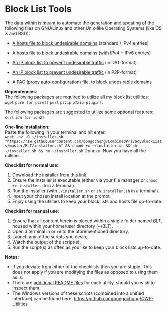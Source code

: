 # Block List Tools
The data within is meant to automate the generation and updating of the following files on GNU/Linux and other Unix-like Operating Systems (like OS X and BSD):  

- [A hosts file to block undesirable domains](https://github.com/bongochong/CombinedPrivacyBlockLists/blob/master/BLT/update-hosts.sh) (standard / IPv4 entries)  

- [A hosts file to block undesirable domains](https://github.com/bongochong/CombinedPrivacyBlockLists/blob/master/BLT/update-hosts-dual.sh) (with IPv4 + IPv6 entries)  

- [An IP block list to prevent undesirable traffic](https://github.com/bongochong/CombinedPrivacyBlockLists/blob/master/BLT/update-btdat.sh) (in DAT-format)  

- [An IP block list to prevent undesirable traffic](https://github.com/bongochong/CombinedPrivacyBlockLists/blob/master/BLT/update-btp2p.sh) (in P2P-format)  

- [A PAC (proxy auto-configuration) file, to block undesirable domains](https://github.com/bongochong/CombinedPrivacyBlockLists/blob/master/BLT/update-pac.sh)  

**Dependencies**:  
The following packages are required to utilize all my block list utilities:  
`wget` `pcre (or pcre2)` `perl` `p7zip` `p7zip-plugins`.
  
The following packages are suggested to utilize some optional features:  
`curl` `idn (or idn2)`
  
**One-line installation**:  
Paste the following in your terminal and hit enter:  
`wget -nv -O ~/installer.sh "https://raw.githubusercontent.com/bongochong/CombinedPrivacyBlockLists/master/BLT/installer.sh" && chmod +x ~/installer.sh && sh ~/installer.sh && rm ~/installer.sh`   Donezo. Now you have all the utilities.  
  
**Checklist for normal use**:
1. Download the installer [from this link](https://raw.githubusercontent.com/bongochong/CombinedPrivacyBlockLists/master/BLT/installer.sh).
2. Ensure the installer is executable (either via your file manager or `chmod +x installer.sh` in a terminal).
3. Run the installer (with `./installer.sh` or `sh installer.sh` in a terminal).
4. Input your chosen install location at the prompt.
5. Enjoy using the utilities to keep your block lists and hosts file up-to-date.
  
**Checklist for manual use**:
1. Ensure that all content herein is placed within a single folder named *BLT*, housed within your home/user directory (~/BLT).
2. Open a terminal in or `cd` to the aforementioned directory.
3. Launch any of the scripts you desire.
4. Watch the output of the script(s).
5. Run the script(s) as often as you like to keep your block lists up-to-date.  
  
**Notes**:
- If you deviate from either of the checklists then you are stupid. This does not apply if you are modifying the files as opposed to using them as is.
- There are [additional README files](https://github.com/bongochong/CombinedPrivacyBlockLists/tree/master/BLT/readmes) for each utility, should you wish to inspect them.
- The Windows versions of these scripts (combined into a unified interface) can be found here: https://github.com/bongochong/CWP-Utilities
